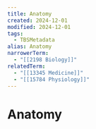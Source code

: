 ```yaml
---
title: Anatomy
created: 2024-12-01
modified: 2024-12-01
tags:
  - TBSMetadata
alias: Anatomy
narrowerTerm:
  - "[[2198 Biology]]"
relatedTerm:
  - "[[13345 Medicine]]"
  - "[[15784 Physiology]]"
---
```

# Anatomy
